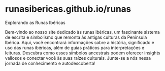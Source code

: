 # runasibericas.github.io/runas
Explorando as Runas Ibéricas

Bem-vindo ao nosso site dedicado às runas ibéricas, um fascinante sistema de escrita e simbolismo que remonta às antigas culturas da Península Ibérica. Aqui, você encontrará informações sobre a história, significado e uso das runas ibéricas, além de guias práticos para interpretações e leituras. Descubra como esses símbolos ancestrais podem oferecer insights valiosos e conectar você às suas raízes culturais. Junte-se a nós nessa jornada de conhecimento e autodescoberta!
